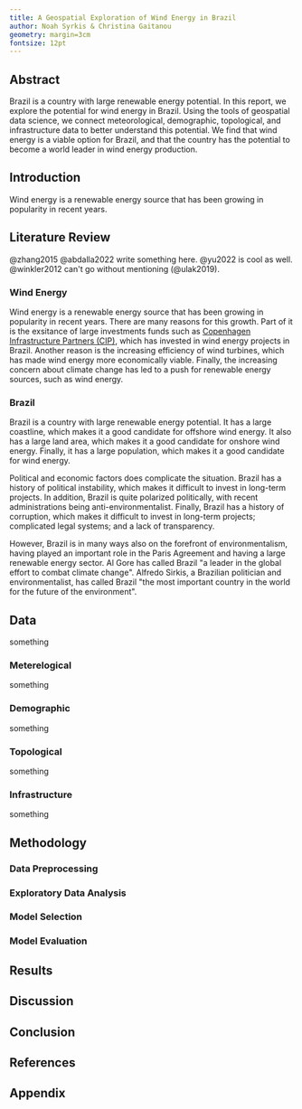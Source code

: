 ```yaml
---
title: A Geospatial Exploration of Wind Energy in Brazil
author: Noah Syrkis & Christina Gaitanou
geometry: margin=3cm
fontsize: 12pt
---
```

## Abstract

Brazil is a country with large renewable energy potential.
In this report, we explore the potential for wind energy in Brazil.
Using the tools of geospatial data science,
we connect meteorological, demographic, topological, and infrastructure data to better understand this potential.
We find that wind energy is a viable option for Brazil,
and that the country has the potential to become a world leader in wind energy production.

## Introduction

Wind energy is a renewable energy source that has been growing in popularity in recent years.


## Literature Review

@zhang2015 @abdalla2022 write something here. @yu2022 is cool as well. @winkler2012 can't go without mentioning (@ulak2019).


### Wind Energy

Wind energy is a renewable energy source that has been growing in popularity in recent years.
There are many reasons for this growth. Part of it is the exsitance of large investments funds such as
[Copenhagen Infrastructure Partners (CIP)](https://www.cipartners.dk/), which has invested in wind energy projects
in Brazil. Another reason is the increasing efficiency of wind turbines, which has made wind energy more
economically viable. Finally, the increasing concern about climate change has led to a push for renewable energy
sources, such as wind energy.

### Brazil

Brazil is a country with large renewable energy potential. It has a large coastline, which makes it a good
candidate for offshore wind energy. It also has a large land area, which makes it a good candidate for onshore
wind energy. Finally, it has a large population, which makes it a good candidate for wind energy.

Political and economic factors does complicate the situation. Brazil has a history of political instability,
which makes it difficult to invest in long-term projects. In addition, Brazil is quite polarized politically,
with recent administrations being anti-environmentalist. Finally, Brazil has a history of corruption, which
makes it difficult to invest in long-term projects; complicated legal systems; and a lack of transparency.

However, Brazil is in many ways also on the forefront of environmentalism, having played an important role in
the Paris Agreement and having a large renewable energy sector. Al Gore has called Brazil "a leader in the
global effort to combat climate change". Alfredo Sirkis, a Brazilian politician and environmentalist, has
called Brazil "the most important country in the world for the future of the environment".

## Data
something

### Meterelogical
something

### Demographic
something

### Topological
something

### Infrastructure
something

## Methodology

### Data Preprocessing

### Exploratory Data Analysis

### Model Selection

### Model Evaluation

## Results

## Discussion

## Conclusion

## References

<div id='refs'></div>

## Appendix
